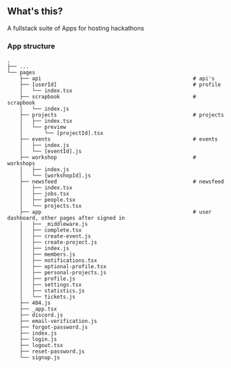 ## What's this?

A fullstack suite of Apps for hosting hackathons


### App structure

    .
    ├── ...
    └── pages
        ├── api                                                 # api's
        ├── [userId]                                            # profile
        │   └── index.tsx
        ├── scrapbook                                           # scrapbook
        │   └── index.js
        ├── projects                                            # projects
        │   ├── index.tsx
        │   └── preview
        │       └── [projectId].tsx
        ├── events                                              # events
        │   ├── index.js
        │   └── [eventId].js
        ├── workshop                                            # workshops
        │   ├── index.js
        │   └── [workshopId].js
        ├── newsfeed                                            # newsfeed
        │   ├── index.tsx
        │   ├── jobs.tsx
        │   ├── people.tsx
        │   └── projects.tsx
        ├── app                                                 # user dashboard, other pages after signed in
        │   ├── _middleware.js
        │   ├── complete.tsx
        │   ├── create-event.js
        │   ├── create-project.js
        │   ├── index.js
        │   ├── members.js
        │   ├── notifications.tsx
        │   ├── optional-profile.tsx
        │   ├── personal-projects.js
        │   ├── profile.js
        │   ├── settings.tsx
        │   ├── statistics.js
        │   └── tickets.js
        ├── 404.js
        ├── _app.tsx
        ├── discord.js
        ├── email-verification.js
        ├── forgot-password.js
        ├── index.js
        ├── login.js
        ├── logout.tsx
        ├── reset-password.js
        └── signup.js
